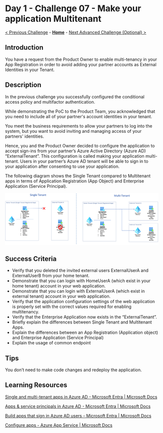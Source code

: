 # Day 1 - Challenge 07 - Make your application Multitenant

 [< Previous Challenge](./Challenge_D1_06.md) - **[Home](../README.md)** - [Next Advanced Challenge (Optional) >](./Challenge_D1_08.md)

## Introduction

You have a request from the Product Owner to enable multi-tenancy in your App Registration in order to avoid adding your partner accounts as External Identities in your Tenant.

## Description

In the previous challenge you successfully configured the conditional access policy and multifactor authentication.

While demonstrating the PoC to the Product Team, you acknowledged that you need to include all of your partner's account identities in your tenant.

You meet the business requirements to allow your partners to log into the system, but you want to avoid inviting and managing access of your partners' identities.

Hence, you and the Product Owner decided to configure the application to accept sign-ins from your partner’s Azure Active Directory (Azure AD) “ExternalTenant”.
This configuration is called making your application multi-tenant. Users in your partner’s Azure AD tenant will be able to sign in to your application after consenting to use your application.

The following diagram shows the Single Tenant compared to Multitenant apps in terms of Application Registration (App Object) and Enterprise Application (Service Principal).

![Multitenant App Diagram](../Resources/Images/B2BMultitenantDiagram.png)

## Success Criteria

- Verify that you deleted the invited external users ExternalUserA and ExternalUserB from your home tenant.
- Demonstrate that you can login with HomeUserA (which exist in your home tenant) account in your web application.
- Demonstrate that you can login with ExternalUserA (which exist in external tenant) account in your web application.
- Verify that the application configuration settings of the web application is properly set with the correct values required for enabling multitenancy.
- Verify that the Enterprise Application now exists in the “ExternalTenant”.
- Briefly explain the differences between Single Tenant and Multitenant Apps.
- Explain the differences between an App Registration (Application object) and Enterprise Application (Service Principal)
- Explain the usage of common endpoint

## Tips

You don’t need to make code changes and redeploy the application.

## Learning Resources

[Single and multi-tenant apps in Azure AD - Microsoft Entra | Microsoft Docs](https://docs.microsoft.com/en-us/azure/active-directory/develop/single-and-multi-tenant-apps)

[Apps & service principals in Azure AD - Microsoft Entra | Microsoft Docs](https://docs.microsoft.com/en-us/azure/active-directory/develop/app-objects-and-service-principals)

[Build apps that sign in Azure AD users - Microsoft Entra | Microsoft Docs](https://docs.microsoft.com/en-us/azure/active-directory/develop/howto-convert-app-to-be-multi-tenant)

[Configure apps - Azure App Service | Microsoft Docs](https://docs.microsoft.com/en-us/azure/app-service/configure-common?tabs=portal)
